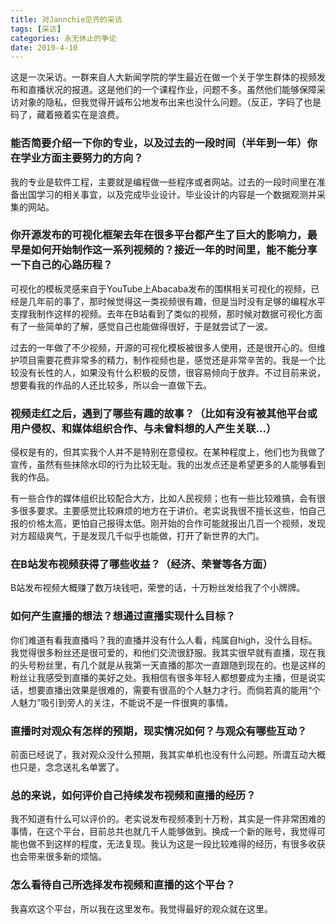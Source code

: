 ```yaml
---
title: 对Jannchie见齐的采访
tags: [采访]
categories: 永无休止的争论
date: 2019-4-10
---
```


这是一次采访。一群来自人大新闻学院的学生最近在做一个关于学生群体的视频发布和直播状况的报道。这是他们的一个课程作业，问题不多。虽然他们能够保障采访对象的隐私，但我觉得开诚布公地发布出来也没什么问题。（反正，字码了也是码了，藏着掖着实在是浪费。

<!--more-->

### 能否简要介绍一下你的专业，以及过去的一段时间（半年到一年）你在学业方面主要努力的方向？

我的专业是软件工程，主要就是编程做一些程序或者网站。过去的一段时间里在准备出国学习的相关事宜，以及完成毕业设计。毕业设计的内容是一个数据观测并采集的网站。

### 你开源发布的可视化框架去年在很多平台都产生了巨大的影响力，最早是如何开始制作这一系列视频的？接近一年的时间里，能不能分享一下自己的心路历程？

可视化的模板灵感来自于YouTube上Abacaba发布的围棋相关可视化的视频，已经是几年前的事了，那时候觉得这一类视频很有趣，但是当时没有足够的编程水平支撑我制作这样的视频。去年在B站看到了类似的视频，那时候对数据可视化方面有了一些简单的了解，感觉自己也能做得很好，于是就尝试了一波。

过去的一年做了不少视频，开源的可视化模板被很多人使用，还是很开心的。但维护项目需要花费非常多的精力，制作视频也是，感觉还是非常辛苦的。我是一个比较没有长性的人，如果没有什么积极的反馈，很容易倾向于放弃。不过目前来说，想要看我的作品的人还比较多，所以会一直做下去。

### 视频走红之后，遇到了哪些有趣的故事？（比如有没有被其他平台或用户侵权、和媒体组织合作、与未曾料想的人产生关联...）

侵权是有的，但其实我个人并不是特别在意侵权。在某种程度上，他们也为我做了宣传，虽然有些抹除水印的行为比较无耻。我的出发点还是希望更多的人能够看到我的作品。

有一些合作的媒体组织比较配合大方，比如人民视频；也有一些比较难搞，会有很多很多要求。主要感觉比较麻烦的地方在于讲价。老实说我很不擅长这些，怕自己报的价格太高，更怕自己报得太低。刚开始的合作可能就报出几百一个视频，发现对方超级爽气，于是发现几千似乎也能做，打开了新世界的大门。

### 在B站发布视频获得了哪些收益？（经济、荣誉等各方面）

B站发布视频大概赚了数万块钱吧，荣誉的话，十万粉丝发给我了个小牌牌。

### 如何产生直播的想法？想通过直播实现什么目标？

你们难道有看我直播吗？我的直播并没有什么人看，纯属自high，没什么目标。我觉得很多粉丝还是很可爱的，和他们交流很舒服。我其实很早就有直播，现在我的头号粉丝里，有几个就是从我第一天直播的那次一直跟随到现在的。也是这样的粉丝让我感受到直播的美好之处。我相信有很多年轻人都想要成为主播，但是说实话，想要直播出效果是很难的，需要有很高的个人魅力才行。而倘若真的能用“个人魅力”吸引到旁人的关注，不能说不是一件很爽的事情。

### 直播时对观众有怎样的预期，现实情况如何？与观众有哪些互动？

前面已经说了，我对观众没什么预期，我其实单机也没有什么问题。所谓互动大概也只是，念念送礼名单罢了。

### 总的来说，如何评价自己持续发布视频和直播的经历？

我不知道有什么可以评价的。老实说发布视频凑到十万粉，其实是一件非常困难的事情，在这个平台，目前总共也就几千人能够做到。换成一个新的账号，我觉得可能也做不到这样的程度，无法复现。我认为这是一段比较难得的经历，有很多收获也会带来很多新的烦恼。

### 怎么看待自己所选择发布视频和直播的这个平台？

我喜欢这个平台，所以我在这里发布。我觉得最好的观众就在这里。